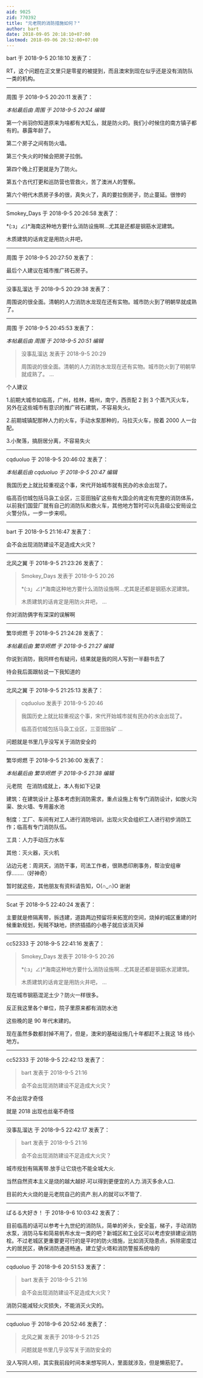 ```yaml
---
aid: 9025
zid: 770392
title: "元老院的消防措施如何？"
author: bart
date: 2018-09-05 20:18:10+07:00
lastmod: 2018-09-06 20:52:00+07:00
---
```


bart 于 2018-9-5 20:18:10 发表了：

RT，这个问题在正文里只是零星的被提到，而且澳宋到现在似乎还是没有消防队一类的机构。

---

周围 于 2018-9-5 20:20:11 发表了：

_本帖最后由 周围 于 2018-9-5 20:24 编辑_

第一个尚羽你知道原来为啥都有大缸么，就是防火的。我们小时候住的南方镇子都有的。暴露年龄了。

第二个房子之间有防火墙。

第三个失火的时候会把房子拉倒。

第四个晚上打更就是为了防火。

第五个古代打更和巡防营也管救火，苦了澳洲人的警察。

第六个明代木质房子多的很，真失火了，真的要拉倒房子，防止蔓延。很惨的

---

Smokey_Days 于 2018-9-5 20:26:58 发表了：

*(:з」∠)*海南这种地方要什么消防设施啊...尤其是还都是钢筋水泥建筑。

木质建筑的话肯定是用防火井吧，

---

周围 于 2018-9-5 20:27:50 发表了：

最后个人建议在城市推广砖石房子。

---

没事乱溜达 于 2018-9-5 20:29:38 发表了：

周围说的很全面。清朝的人力消防水龙现在还有实物。城市防火到了明朝早就成熟了。

---

周围 于 2018-9-5 20:45:53 发表了：

_本帖最后由 周围 于 2018-9-5 20:51 编辑_

> 没事乱溜达 发表于 2018-9-5 20:29
>
> 周围说的很全面。清朝的人力消防水龙现在还有实物。城市防火到了明朝早就成熟了。 ...

个人建议

1.前期大城市如临高，广州，桂林，梧州，南宁，西贡配 2 到 3 个蒸汽灭火车，另外在这些城市有意识的推广砖石建筑，不容易失火。

2.前期城镇配那种人力的火车，手动水泵那种的，马拉灭火车，按着 2000 人一台配。

3.小聚落，搞厨居分离，不容易失火

---

cqduoluo 于 2018-9-5 20:46:02 发表了：

_本帖最后由 cqduoluo 于 2018-9-5 20:47 编辑_

我国历史上就比较重视这个事，宋代开始城市就有民办的水会出现了。

临高百仞城包括马袅工业区，三亚田独矿这些有大国企的肯定有完整的消防体系，以前我们国营厂就有自己的消防队和救火车，其他地方暂时可以先县级公安局设立火警分队，一步一步来呗。

---

bart 于 2018-9-5 21:16:47 发表了：

会不会出现消防建设不足造成大火灾？

---

北风之翼 于 2018-9-5 21:23:26 发表了：

> Smokey_Days 发表于 2018-9-5 20:26
>
> *(:з」∠)*海南这种地方要什么消防设施啊...尤其是还都是钢筋水泥建筑。
>
> 木质建筑的话肯定是用防火井吧， ...

你对消防俩字有深深的误解啊

---

繁华烬燃 于 2018-9-5 21:24:28 发表了：

_本帖最后由 繁华烬燃 于 2018-9-5 21:27 编辑_

你说到消防，我同样也有疑问，结果就是我的同人写到一半翻书去了

待会我后面跟帖说一下我知道的

---

北风之翼 于 2018-9-5 21:25:13 发表了：

> cqduoluo 发表于 2018-9-5 20:46
>
> 我国历史上就比较重视这个事，宋代开始城市就有民办的水会出现了。
>
> 临高百仞城包括马袅工业区，三亚田独矿 ...

问题就是书里几乎没写关于消防安全的

---

繁华烬燃 于 2018-9-5 21:36:00 发表了：

_本帖最后由 繁华烬燃 于 2018-9-5 21:38 编辑_

元老院&nbsp; &nbsp;在消防成就上，本人有如下记录

建筑：在建筑设计上基本考虑到消防需求，重点设施上有专门消防设计，如放火沟渠、放火墙、专用蓄水池

制度：工厂、车间有对工人进行消防培训，出现火灾会组织工人进行初步消防工作；临高有专门消防队伍。

工具：人力手动压力水车

其他：灭火器，灭火机

沾边元老：周洞天，消防干事，司法工作者，很熟悉印刷事务，帮治安组审俘........（好神奇）

暂时就这些，其他朋友有资料请告知，O(∩_∩)O 谢谢

---

Scat 于 2018-9-5 22:40:24 发表了：

主要就是修隔离带，拆违建，道路两边预留将来拓宽的空间，烧掉的城区重建的时候重新规划，髡贼不缺地，挤挤插插的小巷子就应该消灭掉

---

cc52333 于 2018-9-5 22:41:16 发表了：

> Smokey_Days 发表于 2018-9-5 20:26
>
> *(:з」∠)*海南这种地方要什么消防设施啊...尤其是还都是钢筋水泥建筑。
>
> 木质建筑的话肯定是用防火井吧， ...

现在城市钢筋混泥土少？防火一样很多。

反正我这里各个单位，院子里原来都有消防水池

这些晚的是 90 年代末建的。

现在虽然多数都封掉不用了，但是，澳宋的基础设施几十年都赶不上我这 18 线小地方。

---

cc52333 于 2018-9-5 22:42:13 发表了：

> bart 发表于 2018-9-5 21:16
>
> 会不会出现消防建设不足造成大火灾？

不会出现才奇怪

就是 2018 出现也丝毫不奇怪

---

没事乱溜达 于 2018-9-5 22:42:17 发表了：

> bart 发表于 2018-9-5 21:16
>
> 会不会出现消防建设不足造成大火灾？

城市规划有隔离带.放手让它烧也不能全城大火.

当然自然资本主义是烧的越大越好.可以得到更便宜的人力.消灭多余人口.

目前的大火烧的是元老院自己的资产.别人的就可以不管了.

---

ぱるる大好き！ 于 2018-9-6 10:03:42 发表了：

目前临高的话可以参考十九世纪的消防队，简单的斧头，安全盔，梯子，手动消防水泵，消防马车和简易帆布水龙一类的吧？新城区和工业区可以考虑安排建设消防栓。不过老城区更重要更可行的是平时的防火措施，比如消灭隐患点，拆除密度过大的居民区，确保消防通道畅通，建立望火塔和消防警报系统啥的

---

cqduoluo 于 2018-9-6 20:51:53 发表了：

> bart 发表于 2018-9-5 21:16
>
> 会不会出现消防建设不足造成大火灾？

消防只能减轻火灾损失，不能消灭火灾的。

---

cqduoluo 于 2018-9-6 20:52:46 发表了：

> 北风之翼 发表于 2018-9-5 21:25
>
> 问题就是书里几乎没写关于消防安全的

没人写同人呗，其实我前段时间本来想写同人，里面就涉及，但是懒筋犯了。

---
